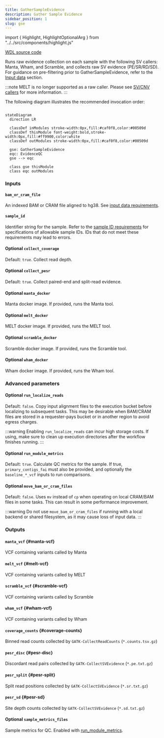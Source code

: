 ```yaml
---
title: GatherSampleEvidence 
description: Gather Sample Evidence
sidebar_position: 1
slug: gse
---
```


import { Highlight, HighlightOptionalArg } from "../../src/components/highlight.js"

[WDL source code](https://github.com/broadinstitute/gatk-sv/blob/main/wdl/GatherSampleEvidence.wdl)

Runs raw evidence collection on each sample with the following SV callers: 
Manta, Wham, and Scramble, and collects raw SV evidence (PE/SR/RD/SD). For guidance on pre-filtering prior 
to GatherSampleEvidence, refer to the [Input data](/docs/gs/inputs) section.

:::note
MELT is no longer supported as a raw caller. Please see [SV/CNV callers](/docs/gs/sv_callers) for more information.
:::

The following diagram illustrates the recommended invocation order:

```mermaid

stateDiagram
  direction LR
  
  classDef inModules stroke-width:0px,fill:#caf0f8,color:#00509d
  classDef thisModule font-weight:bold,stroke-width:0px,fill:#ff9900,color:white
  classDef outModules stroke-width:0px,fill:#caf0f8,color:#00509d

  gse: GatherSampleEvidence
  eqc: EvidenceQC
  gse --> eqc
  
  class gse thisModule
  class eqc outModules
```

### Inputs

#### `bam_or_cram_file`
An indexed BAM or CRAM file aligned to hg38. See [input data requirements](/docs/gs/inputs).

#### `sample_id`
Identifier string for the sample. Refer to the [sample ID requirements](/docs/gs/inputs#sampleids) for specifications of allowable sample IDs. 
IDs that do not meet these requirements may lead to errors.

#### <HighlightOptionalArg>Optional</HighlightOptionalArg> `collect_coverage`
Default: `true`. Collect read depth.

#### <HighlightOptionalArg>Optional</HighlightOptionalArg> `collect_pesr`
Default: `true`. Collect paired-end and split-read evidence.

#### <HighlightOptionalArg>Optional</HighlightOptionalArg> `manta_docker`
Manta docker image. If provided, runs the Manta tool.

#### <HighlightOptionalArg>Optional</HighlightOptionalArg> `melt_docker`
MELT docker image. If provided, runs the MELT tool.

#### <HighlightOptionalArg>Optional</HighlightOptionalArg> `scramble_docker`
Scramble docker image. If provided, runs the Scramble tool.

#### <HighlightOptionalArg>Optional</HighlightOptionalArg> `wham_docker`
Wham docker image. If provided, runs the Wham tool.

### Advanced parameters

#### <HighlightOptionalArg>Optional</HighlightOptionalArg> `run_localize_reads`
Default: `false`. Copy input alignment files to the execution bucket before localizing to subsequent tasks. This 
may be desirable when BAM/CRAM files are stored in a requester-pays bucket or in another region to avoid egress charges.

:::warning
Enabling `run_localize_reads` can incur high storage costs. If using, make sure to clean up execution directories after 
the workflow finishes running.
:::

#### <HighlightOptionalArg>Optional</HighlightOptionalArg> `run_module_metrics`
Default: `true`. Calculate QC metrics for the sample. If true, `primary_contigs_fai` must also be provided, and 
optionally the `baseline_*_vcf` inputs to run comparisons. 

#### <HighlightOptionalArg>Optional</HighlightOptionalArg> `move_bam_or_cram_files`
Default: `false`. Uses `mv` instead of `cp` when operating on local CRAM/BAM files in some tasks. This can result in 
some performance improvement.

:::warning
Do not use `move_bam_or_cram_files` if running with a local backend or shared filesystem, as it may cause loss of 
input data.
:::

### Outputs

#### `manta_vcf` {#manta-vcf}
VCF containing variants called by Manta

#### `melt_vcf` {#melt-vcf}
VCF containing variants called by MELT

#### `scramble_vcf` {#scramble-vcf}
VCF containing variants called by Scramble

#### `wham_vcf` {#wham-vcf}
VCF containing variants called by Wham

#### `coverage_counts` {#coverage-counts}
Binned read counts collected by `GATK-CollectReadCounts` (`*.counts.tsv.gz`)

#### `pesr_disc` {#pesr-disc}
Discordant read pairs collected by `GATK-CollectSVEvidence` (`*.pe.txt.gz`)

#### `pesr_split` {#pesr-split}
Split read positions collected by `GATK-CollectSVEvidence` (`*.sr.txt.gz`)

#### `pesr_sd` {#pesr-sd}
Site depth counts collected by `GATK-CollectSVEvidence` (`*.sd.txt.gz`)

#### <HighlightOptionalArg>Optional</HighlightOptionalArg> `sample_metrics_files`
Sample metrics for QC. Enabled with [run_module_metrics](#optional-run_module_metrics).